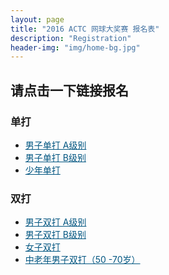 ```yaml
---
layout: page
title: "2016 ACTC 网球大奖赛 报名表"
description: "Registration"
header-img: "img/home-bg.jpg"
---
```


## 请点击一下链接报名

### 单打
* <a href="https://www.eventbrite.com.au/e/2017-actc-a-tickets-37998273860?ref=elink" target="_blank" style="color:#005580">男子单打 A级别</a>
* <a href="https://www.eventbrite.com.au/e/2017-actc-b-tickets-38039416920?ref=elink" target="_blank" style="color:#005580">男子单打 B级别</a>
* <a href="https://www.eventbrite.com.au/e/2017-actc-tickets-38039649616?ref=elink" target="_blank" style="color:#005580">少年单打</a>

### 双打

* <a href="https://www.eventbrite.com.au/e/2017-actc-a-tickets-38103949940?ref=elink" target="_blank" style="color:#005580">男子双打 A级别</a>
* <a href="https://www.eventbrite.com.au/e/2017-actc-b-tickets-38071904090?ref=elink" target="_blank" style="color:#005580">男子双打 B级别</a>
* <a href="https://www.eventbrite.com.au/e/2017-actc-tickets-38104026168?ref=elink" target="_blank" style="color:#005580">女子双打</a>
* <a href="https://www.eventbrite.com.au/e/2017-actc-50-70-tickets-38104475512?ref=elink" target="_blank" style="color:#005580">中老年男子双打（50 -70岁）</a>


